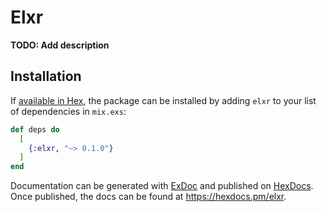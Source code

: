 # Elxr

**TODO: Add description**

## Installation

If [available in Hex](https://hex.pm/docs/publish), the package can be installed
by adding `elxr` to your list of dependencies in `mix.exs`:

```elixir
def deps do
  [
    {:elxr, "~> 0.1.0"}
  ]
end
```

Documentation can be generated with [ExDoc](https://github.com/elixir-lang/ex_doc)
and published on [HexDocs](https://hexdocs.pm). Once published, the docs can
be found at <https://hexdocs.pm/elxr>.

